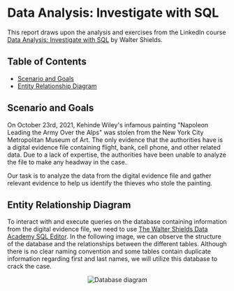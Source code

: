 # Data Analysis: Investigate with SQL
This report draws upon the analysis and exercises from the LinkedIn course [Data Analysis: Investigate with SQL](https://www.linkedin.com/learning/data-analysis-investigate-with-sql/why-learn-sql-today) by Walter Shields.

## Table of Contents
<ul>
  <li>
    <a href="#scenario-and-goals">Scenario and Goals</a>
  </li>
  <li>
    <a href="#entity-relationship-diagram">Entity Relationship Diagram</a>
  </li>
</ul>

## Scenario and Goals
On October 23rd, 2021, Kehinde Wiley's infamous painting "Napoleon Leading the Army Over the Alps" was stolen from the New York City Metropolitan Museum of Art.
The only evidence that the authorities have is a digital evidence file containing flight, bank, cell phone, and other related data. Due to a lack of expertise,
the authorities have been unable to analyze the file to make any headway in the case.

Our task is to analyze the data from the digital evidence file and gather relevant evidence to help us identify the thieves who stole the painting.

## Entity Relationship Diagram
To interact with and execute queries on the database containing information from the digital evidence file, we need to use [The Walter Shields Data Academy SQL Editor](https://wsdalearning.ai/sqleditor/). In the following image, we can observe the structure of the database and the relationships between the different tables. Although there is no clear naming convention and some tables contain duplicate information regarding first and last names, we will utilize this database to crack the case.
<p align="center">
<img src="https://github.com/CarlosZamora14/hands-on-sql/assets/143096940/4e9a32f9-9c03-4f9f-86c0-ff0024847dca" align="center" alt="Database diagram" >
